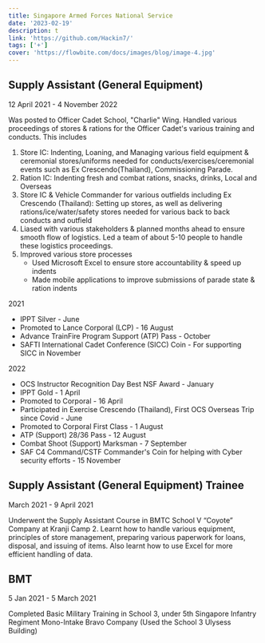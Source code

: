 ```yaml
---
title: Singapore Armed Forces National Service
date: '2023-02-19'
description: t
link: 'https://github.com/Hackin7/'
tags: ['+']
cover: 'https://flowbite.com/docs/images/blog/image-4.jpg'
---
```


## Supply Assistant (General Equipment)

12 April 2021 - 4 November 2022

Was posted to Officer Cadet School, "Charlie" Wing. Handled various proceedings of stores & rations for the Officer Cadet's various training and conducts. This includes

1. Store IC: Indenting, Loaning, and Managing various field equipment & ceremonial stores/uniforms needed for conducts/exercises/ceremonial events such as Ex Crescendo(Thailand), Commissioning Parade.
2. Ration IC: Indenting fresh and combat rations, snacks, drinks, Local and Overseas
3. Store IC & Vehicle Commander for various outfields including Ex Crescendo (Thailand): Setting up stores, as well as delivering rations/ice/water/safety stores needed for various back to back conducts and outfield
4. Liased with various stakeholders & planned months ahead to ensure smooth flow of logistics. Led a team of about 5-10 people to handle these logistics proceedings.
5. Improved various store processes
   - Used Microsoft Excel to ensure store accountability & speed up indents
   - Made mobile applications to improve submissions of parade state & ration indents

2021

- IPPT Silver - June
- Promoted to Lance Corporal (LCP) - 16 August
- Advance TrainFire Program Support (ATP) Pass - October
- SAFTI International Cadet Conference (SICC) Coin - For supporting SICC in November

2022

- OCS Instructor Recognition Day Best NSF Award - January
- IPPT Gold - 1 April
- Promoted to Corporal - 16 April
- Participated in Exercise Crescendo (Thailand), First OCS Overseas Trip since Covid - June
- Promoted to Corporal First Class - 1 August
- ATP (Support) 28/36 Pass - 12 August
- Combat Shoot (Support) Marksman - 7 September
- SAF C4 Command/CSTF Commander's Coin for helping with Cyber security efforts - 15 November

## Supply Assistant (General Equipment) Trainee

March 2021 - 9 April 2021

Underwent the Supply Assistant Course in BMTC School V “Coyote” Company at Kranji Camp 2.
Learnt how to handle various equipment, principles of store management, preparing various paperwork for loans, disposal, and issuing of items. Also learnt how to use Excel for more efficient handling of data.

## BMT

5 Jan 2021 - 5 March 2021

Completed Basic Military Training in School 3, under 5th Singapore Infantry Regiment Mono-Intake Bravo Company (Used the School 3 Ulysess Building)
